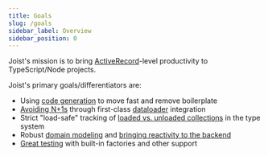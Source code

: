 ```yaml
---
title: Goals
slug: /goals
sidebar_label: Overview
sidebar_position: 0
---
```


Joist's mission is to bring [ActiveRecord](https://guides.rubyonrails.org/active_record_basics.html)-level productivity to TypeScript/Node projects.

Joist's primary goals/differentiators are:

- Using [code generation](./code-generation.md) to move fast and remove boilerplate
- [Avoiding N+1s](./avoiding-n-plus-1s.md) through first-class [dataloader](https://github.com/graphql/dataloader) integration
- Strict "load-safe" tracking of [loaded vs. unloaded collections](./load-safe-relations.md) in the type system
- Robust [domain modeling](../modeling/fields.md) and [bringing reactivity to the backend](../modeling/derived-fields.md)
- [Great testing](./great-tests.md) with built-in factories and other support
